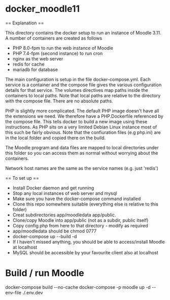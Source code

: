 # docker_moodle11

== Explanation ==

This directory contains the docker setup to run an instance of Moodle 3.11. A number of containers are created as follows

* PHP 8.0-fpm to run the web instance of Moodle
* PHP 7.4-fpm (second instance) to run cron
* nginx as the web server
* redis for cache
* mariadb for database

The main configuration is setup in the file docker-compose.yml. Each service is a container and the compose file gives the
various configuration details for that service. The volumes directives map paths inside the containers to local paths. Note that
local paths are relative to the directory with the compose file. There are no absolute paths.

PHP is slightly more complicated. The default PHP image doesn't have all the extensions we need. We therefore have a
PHP.Dockerfile referenced by the compose file. This tells docker to build a new image using these instructions. As PHP
sits on a very limited Debian Linux instance most of this such be fairly obvious. Note that the confiuration files (e.g php.ini)
are in the local folder and copied there on the build.

The Moodle program and data files are mapped to local directories under this folder so you can access them as normal
without worrying about the containers.

Network host names are the same as the service names (e.g. just 'redis')

== To set up ==

* Install Docker daemon and get running
* Stop any local instances of web server and mysql
* Make sure you have the docker-compose command installed
* Clone this repo somewhere suitable (everything else is relative to this folder)
* Creat subdirectories app/moodledata app/public.
* Clone/copy Moodle into app/public (not as a subdir, public itself)
* Copy config.php from here to that directory - modify as required
* app/moodledata should be chmod 0777
* docker-compose up --build -d
* If I haven't missed anything, you should be able to access/install Moodle at localhost
* MySQL should be accessible by your favourite client also at localhost

# Build / run Moodle
docker-compose build --no-cache
docker-compose -p moodle up -d --env-file ./.env.dev
